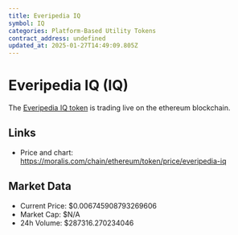 ```yaml
---
title: Everipedia IQ
symbol: IQ
categories: Platform-Based Utility Tokens
contract_address: undefined
updated_at: 2025-01-27T14:49:09.805Z
---
```


# Everipedia IQ (IQ)
The [Everipedia IQ token](https://moralis.com/chain/ethereum/token/price/everipedia-iq) is trading live on the ethereum blockchain.

## Links
- Price and chart: https://moralis.com/chain/ethereum/token/price/everipedia-iq

## Market Data
- Current Price: $0.006745908793269606
- Market Cap: $N/A
- 24h Volume: $287316.270234046
